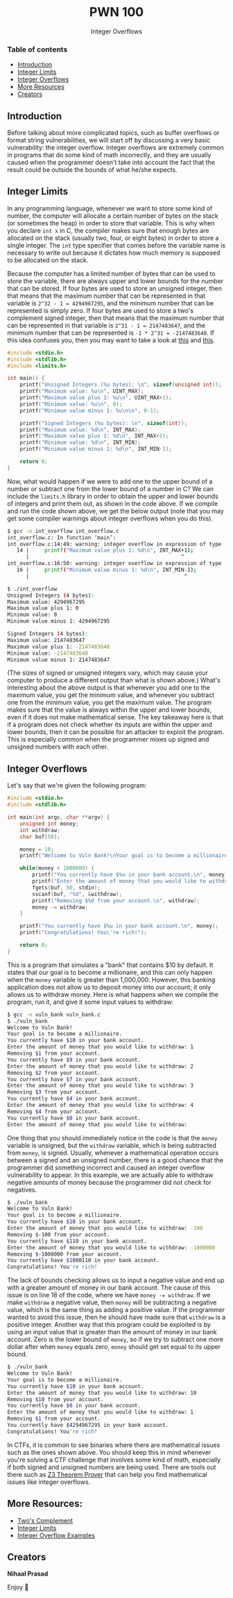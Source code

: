 <h1 align="center">PWN 100</h1>
  <p align="center">
  Integer Overflows
  </p>

### Table of contents

- [Introduction](#introduction)
- [Integer Limits](#integer-limits)
- [Integer Overflows](#integer-overflows)
- [More Resources](#more-resources)
- [Creators](#creators)

## Introduction

Before talking about more complicated topics, such as buffer overflows or format string vulnerabilities, we will start off by discussing a very basic vulnerability: the integer overflow. Integer overflows are extremely common in programs that do some kind of math incorrectly, and they are usually caused when the programmer doesn't take into account the fact that the result could be outside the bounds of what he/she expects.

## Integer Limits

In any programming language, whenever we want to store some kind of number, the computer will allocate a certain number of bytes on the stack (or sometimes the heap) in order to store that variable. This is why when you declare `int x` in C, the compiler makes sure that enough bytes are allocated on the stack (usually two, four, or eight bytes) in order to store a single integer. The `int` type specifier that comes before the variable name is necessary to write out because it dictates how much memory is supposed to be allocated on the stack.

Because the computer has a limited number of bytes that can be used to store the variable, there are always upper and lower bounds for the number that can be stored. If four bytes are used to store an unsigned integer, then that means that the maximum number that can be represented in that variable is `2^32 - 1 = 4294967295`, and the minimum number that can be represented is simply zero. If four bytes are used to store a two's complement signed integer, then that means that the maximum number that can be represented in that variable is `2^31 - 1 = 2147483647`, and the minimum number that can be represented is `-1 * 2^31 = -2147483648`. If this idea confuses you, then you may want to take a look at [this](https://www.tutorialspoint.com/two-s-complement) and [this](https://nickolasteixeira.medium.com/how-to-explain-to-my-wife-what-i-do-how-do-you-get-the-maximum-and-minimum-values-for-integer-befdc263a3a2).
```C
#include <stdio.h>
#include <stdlib.h>
#include <limits.h>

int main() {
    printf("Unsigned Integers (%u bytes): \n", sizeof(unsigned int));
    printf("Maximum value: %u\n", UINT_MAX);
    printf("Maximum value plus 1: %u\n", UINT_MAX+1);
    printf("Minimum value: %u\n", 0);
    printf("Minimum value minus 1: %u\n\n", 0-1);

    printf("Signed Integers (%u bytes): \n", sizeof(int));
    printf("Maximum value: %d\n", INT_MAX);
    printf("Maximum value plus 1: %d\n", INT_MAX+1);
    printf("Minimum value: %d\n", INT_MIN);
    printf("Minimum value minus 1: %d\n", INT_MIN-1);

    return 0;
}
```
Now, what would happen if we were to add one to the upper bound of a number or subtract one from the lower bound of a number in C? We can include the `limits.h` library in order to obtain the upper and lower bounds of integers and print them out, as shown in the code above. If we compile and run the code shown above, we get the below output (note that you may get some compiler warnings about integer overflows when you do this).
```bash
$ gcc -o int_overflow int_overflow.c
int_overflow.c: In function ‘main’:
int_overflow.c:14:49: warning: integer overflow in expression of type ‘int’ results in ‘-2147483648’ [-Woverflow]
   14 |     printf("Maximum value plus 1: %d\n", INT_MAX+1);
      |                                                 ^
int_overflow.c:16:50: warning: integer overflow in expression of type ‘int’ results in ‘2147483647’ [-Woverflow]
   16 |     printf("Minimum value minus 1: %d\n", INT_MIN-1);
      |                                                  ^

$ ./int_overflow
Unsigned Integers (4 bytes):
Maximum value: 4294967295
Maximum value plus 1: 0
Minimum value: 0
Minimum value minus 1: 4294967295

Signed Integers (4 bytes):
Maximum value: 2147483647
Maximum value plus 1: -2147483648
Minimum value: -2147483648
Minimum value minus 1: 2147483647
```
(The sizes of signed or unsigned integers vary, which may cause your computer to produce a different output than what is shown above.)
What's interesting about the above output is that whenever you add one to the maximum value, you get the minimum value, and whenever you subtract one from the minimum value, you get the maximum value. The program makes sure that the value is always within the upper and lower bounds, even if it does not make mathematical sense. The key takeaway here is that if a program does not check whether its inputs are within the upper and lower bounds, then it can be possible for an attacker to exploit the program. This is especially common when the programmer mixes up signed and unsigned numbers with each other.

## Integer Overflows
Let's say that we're given the following program:
```C
#include <stdio.h>
#include <stdlib.h>

int main(int argc, char **argv) {
    unsigned int money;
    int withdraw;
    char buf[50];

    money = 10;
    printf("Welcome to Vuln Bank!\nYour goal is to become a millionaire.\n");

    while(money < 1000000) {
        printf("You currently have $%u in your bank account.\n", money);
        printf("Enter the amount of money that you would like to withdraw: ");
        fgets(buf, 50, stdin);
        sscanf(buf, "%d", &withdraw);
        printf("Removing $%d from your account.\n", withdraw);
        money -= withdraw;
    }

    printf("You currently have $%u in your bank account.\n", money);
    printf("Congratulations! You\'re rich!");

    return 0;
}
```
This is a program that simulates a "bank" that contains $10 by default. It states that our goal is to become a millionaire, and this can only happen when the `money` variable is greater than 1,000,000. However, this banking application does not allow us to deposit money into our account; it only allows us to withdraw money. Here is what happens when we compile the program, run it, and give it some input values to withdraw:
```bash
$ gcc -o vuln_bank vuln_bank.c
$ ./vuln_bank
Welcome to Vuln Bank!
Your goal is to become a millionaire.
You currently have $10 in your bank account.
Enter the amount of money that you would like to withdraw: 1
Removing $1 from your account.
You currently have $9 in your bank account.
Enter the amount of money that you would like to withdraw: 2
Removing $2 from your account.
You currently have $7 in your bank account.
Enter the amount of money that you would like to withdraw: 3
Removing $3 from your account.
You currently have $4 in your bank account.
Enter the amount of money that you would like to withdraw: 4
Removing $4 from your account.
You currently have $0 in your bank account.
Enter the amount of money that you would like to withdraw:
```
One thing that you should immediately notice in the code is that the `money` variable is unsigned, but the `withdraw` variable, which is being subtracted from `money`, is signed. Usually, whenever a mathematical operation occurs between a signed and an unsigned number, there is a good chance that the programmer did something incorrect and caused an integer overflow vulnerability to appear. In this example, we are actually able to withdraw negative amounts of money because the programmer did not check for negatives.
```bash
$ ./vuln_bank
Welcome to Vuln Bank!
Your goal is to become a millionaire.
You currently have $10 in your bank account.
Enter the amount of money that you would like to withdraw: -100
Removing $-100 from your account.
You currently have $110 in your bank account.
Enter the amount of money that you would like to withdraw: -1000000
Removing $-1000000 from your account.
You currently have $1000110 in your bank account.
Congratulations! You're rich!
```
The lack of bounds checking allows us to input a negative value and end up with a greater amount of money in our bank account. The cause of this issue is on line 18 of the code, where we have `money -= withdraw`. If we make `withdraw` a negative value, then `money` will be subtracting a negative value, which is the same thing as adding a positive value. If the programmer wanted to avoid this issue, then he should have made sure that `withdraw` is a positive integer.
Another way that this program could be exploited is by using an input value that is greater than the amount of money in our bank account. Zero is the lower bound of `money`, so if we try to subtract one more dollar after when `money` equals zero, `money` should get set equal to its upper bound.
```bash
$ ./vuln_bank
Welcome to Vuln Bank!
Your goal is to become a millionaire.
You currently have $10 in your bank account.
Enter the amount of money that you would like to withdraw: 10
Removing $10 from your account.
You currently have $0 in your bank account.
Enter the amount of money that you would like to withdraw: 1
Removing $1 from your account.
You currently have $4294967295 in your bank account.
Congratulations! You're rich!
```
In CTFs, it is common to see binaries where there are mathematical issues such as the ones shown above. You should keep this in mind whenever you're solving a CTF challenge that involves some kind of math, especially if both signed and unsigned numbers are being used. There are tools out there such as [Z3 Theorem Prover](https://wiki.bi0s.in/reversing/analysis/dynamic/linux/z3/) that can help you find mathematical issues like integer overflows.

## More Resources:
- [Two's Complement](https://www.tutorialspoint.com/two-s-complement)
- [Integer Limits](https://nickolasteixeira.medium.com/how-to-explain-to-my-wife-what-i-do-how-do-you-get-the-maximum-and-minimum-values-for-integer-befdc263a3a2)
- [Integer Overflow Examples](https://guyinatuxedo.github.io/35-integer_exploitation/index.html)

## Creators

**Nihaal Prasad**

Enjoy :metal:

<!--
<br><br>
Note: to upload screenshots/images, put them in the *images* directory and access them like so:<br>
`<p align="left"><img src="https://github.com/MasonCompetitiveCyber/ctf-courses/raw/main/images/goat.jpg" width=50%  height=50%></p>`
<br>or, quicker, but with less adjustability:<br>
`![](https://github.com/MasonCompetitiveCyber/ctf-courses/raw/main/images/goat.jpg)`
-->
